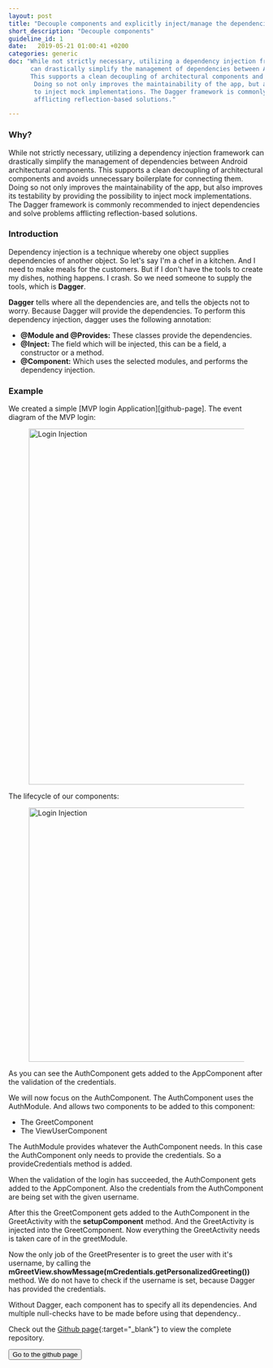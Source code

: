 ```yaml
---
layout: post
title: "Decouple components and explicitly inject/manage the dependencies among them"
short_description: "Decouple components"
guideline_id: 1
date:   2019-05-21 01:00:41 +0200
categories: generic
doc: "While not strictly necessary, utilizing a dependency injection framework
      can drastically simplify the management of dependencies between Android architectural components. 
      This supports a clean decoupling of architectural components and avoids unnecessary boilerplate for connecting them.
       Doing so not only improves the maintainability of the app, but also improves its testability by providing the possibility 
       to inject mock implementations. The Dagger framework is commonly recommended to inject dependencies and solve problems 
       afflicting reflection-based solutions."

---
```

<h3>Why?</h3>
While not strictly necessary, utilizing a dependency injection framework
can drastically simplify the management of dependencies between Android architectural components. 
This supports a clean decoupling of architectural components and avoids unnecessary boilerplate for connecting them.
 Doing so not only improves the maintainability of the app, but also improves its testability by providing the possibility 
 to inject mock implementations. The Dagger framework is commonly recommended to inject dependencies and solve problems 
 afflicting reflection-based solutions.

<h3>Introduction</h3>
Dependency injection is a technique whereby one object supplies dependencies of another object.
So let's say I'm a chef in a kitchen. And I need to make meals for the customers.
But if I don't have the tools to create my dishes, nothing happens. I crash.
So we need someone to supply the tools, which is <b>Dagger</b>.

<b>Dagger</b> tells where all the dependencies are, and tells the objects not to worry. Because Dagger will provide the 
dependencies. To perform this dependency injection, dagger uses the following annotation:

<ul>
  <li><b>@Module and @Provides:</b> These classes provide the dependencies.</li>
  <li><b>@Inject: </b> The field which will be injected, this can be a field, a constructor or a method.</li>
  <li><b>@Component:</b> Which uses the selected modules, and performs the dependency injection.</li>
</ul>



<h3>Example</h3>
We created a simple [MVP login Application][github-page]. The event diagram of the MVP login:

<figure>
  <img src="/assets/MVPLogin_injection.png" alt="Login Injection" width="700">
</figure>

The lifecycle of our components:
<figure>
  <img src="/assets/Component_lifecycle.png" alt="Login Injection" width="500">
</figure>

As you can see the AuthComponent gets added to the AppComponent after the validation of the credentials.

We will now focus on the AuthComponent.
The AuthComponent uses the AuthModule. And allows two components to be added to this component: 
<ul>
<li>The GreetComponent</li>
<li>The ViewUserComponent</li>
</ul>

<script src="https://gist.github.com/Geertdepont/b5216a57b6975424936c21f1a3f639df.js"></script>

The AuthModule provides whatever the AuthComponent needs. In this case the AuthComponent only needs to provide the credentials.
So a provideCredentials method is added.

<script src="https://gist.github.com/Geertdepont/533cae68ef7bbfc49a45cde4b8cd30d6.js"></script>

When the validation of the login has succeeded, the AuthComponent gets added to the AppComponent.
Also the credentials from the AuthComponent are being set with the given username.

<script src="https://gist.github.com/Geertdepont/b1509c2930f9f4a6d472329fd8aefffa.js"></script>

After this the GreetComponent gets added to the AuthComponent in the GreetActivity with the <b>setupComponent</b> method. 
And the GreetActivity is injected into the GreetComponent. 
Now everything the GreetActivity needs is taken care of in the greetModule.

<script src="https://gist.github.com/Geertdepont/304f78a0318d31cb565566e7c0adbcb2.js"></script>

Now the only job of the GreetPresenter is to greet the user with it's username, by calling the <b>mGreetView.showMessage(mCredentials.getPersonalizedGreeting()) </b>
method. We do not have to check if the username is set, because Dagger has provided the credentials.

<script src="https://gist.github.com/Geertdepont/7e57da2825201c7246ad8599e9fb9abd.js"></script>

Without Dagger, each component has to specify all its dependencies. 
And multiple null-checks have to be made before using that dependency..

Check out the [Github page][github-page]{:target="_blank"} to view the complete repository.

<a href="https://github.com/Geertdepont/bachelor_thesis/tree/master/MVPLogin" target="_blank"><button type="button" class="btn btn-primary btn-icon-right">Go to the github page</button></a>

[github-page]: https://github.com/Geertdepont/bachelor_thesis/tree/master/MVPLogin

